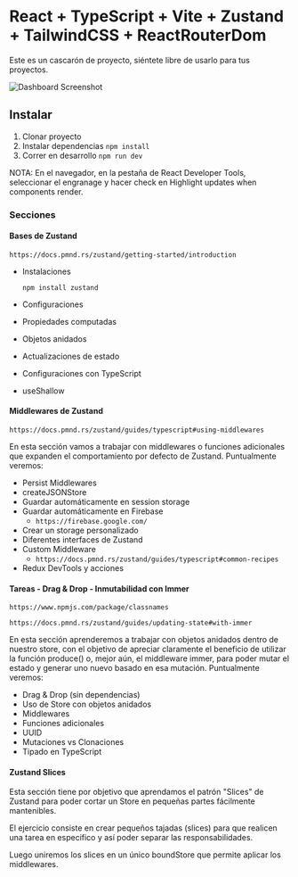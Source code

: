 # React + TypeScript + Vite + Zustand + TailwindCSS + ReactRouterDom

Este es un cascarón de proyecto, siéntete libre de usarlo para tus proyectos.

<img src="https://github.com/Klerith/zustand-mini-curso/blob/main/public/screenshot.png?raw=true" alt="Dashboard Screenshot">

## Instalar

1. Clonar proyecto
2. Instalar dependencias `npm install`
3. Correr en desarrollo `npm run dev`

NOTA: En el navegador, en la pestaña de React Developer Tools, seleccionar el engranage y hacer check en Highlight updates when components render.

### Secciones

#### Bases de Zustand

`https://docs.pmnd.rs/zustand/getting-started/introduction`

- Instalaciones

  `npm install zustand`

- Configuraciones
- Propiedades computadas
- Objetos anidados
- Actualizaciones de estado
- Configuraciones con TypeScript
- useShallow

#### Middlewares de Zustand

`https://docs.pmnd.rs/zustand/guides/typescript#using-middlewares`

En esta sección vamos a trabajar con middlewares o funciones adicionales que expanden el comportamiento por defecto de Zustand. Puntualmente veremos:

- Persist Middlewares
- createJSONStore
- Guardar automáticamente en session storage
- Guardar automáticamente en Firebase
  - `https://firebase.google.com/`
- Crear un storage personalizado
- Diferentes interfaces de Zustand
- Custom Middleware
  - `https://docs.pmnd.rs/zustand/guides/typescript#common-recipes`
- Redux DevTools y acciones

#### Tareas - Drag & Drop - Inmutabilidad con Immer

`https://www.npmjs.com/package/classnames`

`https://docs.pmnd.rs/zustand/guides/updating-state#with-immer`

En esta sección aprenderemos a trabajar con objetos anidados dentro de nuestro store, con el objetivo de apreciar claramente el beneficio de utilizar la función produce() o, mejor aún, el middleware immer, para poder mutar el estado y generar uno nuevo basado en esa mutación.
Puntualmente veremos:

- Drag & Drop (sin dependencias)
- Uso de Store con objetos anidados
- Middlewares
- Funciones adicionales
- UUID
- Mutaciones vs Clonaciones
- Tipado en TypeScript

#### Zustand Slices

Esta sección tiene por objetivo que aprendamos el patrón "Slices" de Zustand para poder cortar un Store en pequeñas partes fácilmente mantenibles.

El ejercicio consiste en crear pequeños tajadas (slices) para que realicen una tarea en especifico y así poder separar las responsabilidades.

Luego uniremos los slices en un único boundStore que permite aplicar los middlewares.

